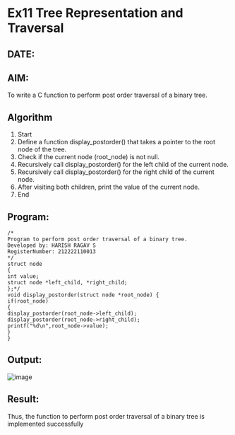 # Ex11 Tree Representation and Traversal
## DATE:
## AIM:
To write a C function to perform post order traversal of a binary tree.

## Algorithm
1. Start 
2. Define a function display_postorder() that takes a pointer to the root node of the tree. 
3. Check if the current node (root_node) is not null. 
4. Recursively call display_postorder() for the left child of the current node. 
5. Recursively call display_postorder() for the right child of the current node. 
6. After visiting both children, print the value of the current node. 
7. End
## Program:
```
/*
Program to perform post order traversal of a binary tree.
Developed by: HARISH RAGAV S
RegisterNumber: 212222110013
*/
struct node 
{ 
int value; 
struct node *left_child, *right_child; 
};*/ 
void display_postorder(struct node *root_node) { 
if(root_node) 
{ 
display_postorder(root_node->left_child); 
display_postorder(root_node->right_child); 
printf("%d\n",root_node->value); 
} 
} 

```

## Output:

![image](https://github.com/user-attachments/assets/1251ee46-9934-4565-812b-c32fba78bf4e)



## Result:

Thus, the function to perform post order traversal of a binary tree is implemented successfully
